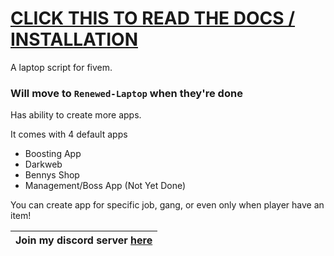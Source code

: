 # [CLICK THIS TO READ THE DOCS / INSTALLATION](https://justlazzy.github.io/docs/free-scripts/laptop/)

<tr/>

A laptop script for fivem.

### Will move to `Renewed-Laptop` when they're done

Has ability to create more apps.

It comes with 4 default apps

- Boosting App
- Darkweb
- Bennys Shop
- Management/Boss App (Not Yet Done)

You can create app for specific job, gang, or even only when player have an item!

| Join my discord server [here](https://discord.gg/fqUjRyhW2z) |
| ------------------------------------------------------------ |
